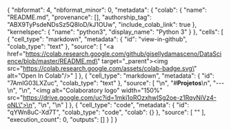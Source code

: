 {
  "nbformat": 4,
  "nbformat_minor": 0,
  "metadata": {
    "colab": {
      "name": "README.md",
      "provenance": [],
      "authorship_tag": "ABX9TyPsdeNDsSz5Q8loD/kJ1OUw",
      "include_colab_link": true
    },
    "kernelspec": {
      "name": "python3",
      "display_name": "Python 3"
    }
  },
  "cells": [
    {
      "cell_type": "markdown",
      "metadata": {
        "id": "view-in-github",
        "colab_type": "text"
      },
      "source": [
        "<a href=\"https://colab.research.google.com/github/gisellydamasceno/DataScience/blob/master/README.md\" target=\"_parent\"><img src=\"https://colab.research.google.com/assets/colab-badge.svg\" alt=\"Open In Colab\"/></a>"
      ]
    },
    {
      "cell_type": "markdown",
      "metadata": {
        "id": "7AmIG03LXZuc",
        "colab_type": "text"
      },
      "source": [
        "\n",
        "#**Projetos**\n",
        "---\n",
        "\n",
        "<img alt=\"Colaboratory logo\" width=\"150%\" src=\"https://drive.google.com/uc?id=1mkj1oROzxhwISg2oe-z1RqyNiVz4-oNL\">\n",
        "\n",
        "\n"
      ]
    },
    {
      "cell_type": "code",
      "metadata": {
        "id": "qYWn8uC-Xd7T",
        "colab_type": "code",
        "colab": {}
      },
      "source": [
        ""
      ],
      "execution_count": 0,
      "outputs": []
    }
  ]
}
